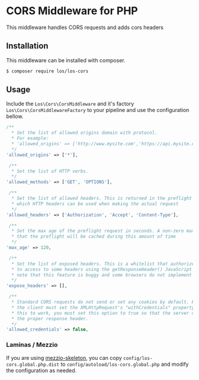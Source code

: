 # CORS Middleware for PHP

This middleware handles CORS requests and adds cors headers  

## Installation

This middleware can be installed with composer.

```bash
$ composer require los/los-cors
```

## Usage

Include the ```Los\Cors\CorsMiddleware``` and it's factory  ```Los\Cors\CorsMiddlewareFactory``` to your pipeline and use the configuration bellow.

```php
/**
  * Set the list of allowed origins domain with protocol.
  * For example:
  * 'allowed_origins' => ['http://www.mysite.com','https://api.mysite.com'],
  */
'allowed_origins' => ['*'],

 /**
  * Set the list of HTTP verbs.
  */
'allowed_methods' => ['GET', 'OPTIONS'],

 /**
  * Set the list of allowed headers. This is returned in the preflight request to indicate
  * which HTTP headers can be used when making the actual request
  */
'allowed_headers' => ['Authorization', 'Accept', 'Content-Type'],

 /**
  * Set the max age of the preflight request in seconds. A non-zero max age means
  * that the preflight will be cached during this amount of time
  */
'max_age' => 120,

 /**
  * Set the list of exposed headers. This is a whitelist that authorize the browser
  * to access to some headers using the getResponseHeader() JavaScript method. Please
  * note that this feature is buggy and some browsers do not implement it correctly
  */
'expose_headers' => [],

 /**
  * Standard CORS requests do not send or set any cookies by default. For this to work,
  * the client must set the XMLHttpRequest's "withCredentials" property to "true". For
  * this to work, you must set this option to true so that the server can serve
  * the proper response header.
  */
'allowed_credentials' => false,
```

### Laminas / Mezzio

If you are using [mezzio-skeleton](https://github.com/mezzio/mezzio-skeleton), you can copy `config/los-cors.global.php.dist` to `config/autoload/los-cors.global.php` and modify the configuration as needed.
